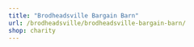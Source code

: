 ```yaml
---
title: "Brodheadsville Bargain Barn"
url: /brodheadsville/brodheadsville-bargain-barn/
shop: charity
---
```

